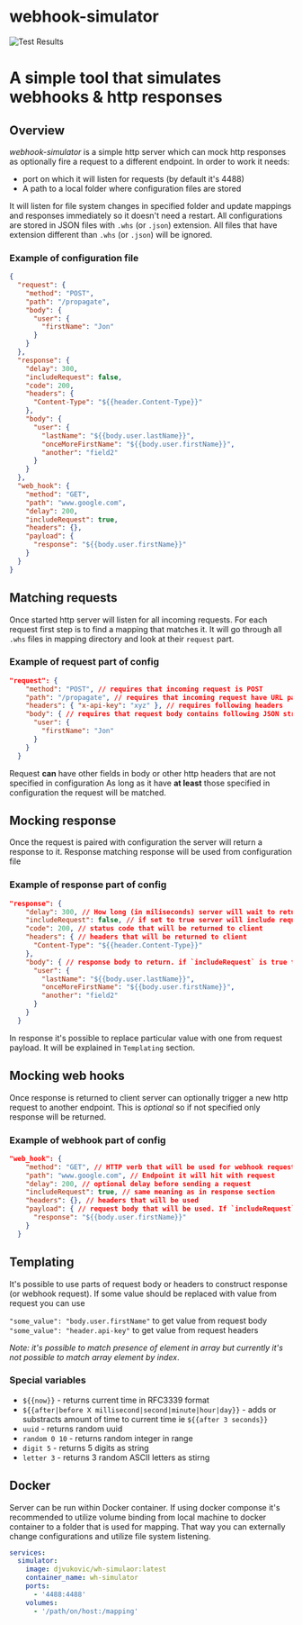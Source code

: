 # webhook-simulator

![Test Results](https://github.com/djordjev/webhook-simulator/actions/workflows/test.yml/badge.svg?branch=main)

# A simple tool that simulates webhooks & http responses

## Overview

_webhook-simulator_ is a simple http server which can mock http responses as optionally fire a
request to a different endpoint. In order to work it needs:
- port on which it will listen for requests (by default it's 4488)
- A path to a local folder where configuration files are stored

It will listen for file system changes in specified folder and update mappings and responses
immediately so it doesn't need a restart. All configurations are stored in JSON files with
`.whs` (or `.json`) extension. All files that have extension different than `.whs` (or `.json`) will be ignored.

### Example of configuration file

```JSON
{
  "request": {
    "method": "POST",
    "path": "/propagate",
    "body": {
      "user": {
        "firstName": "Jon"
      }
    }
  },
  "response": {
    "delay": 300,
    "includeRequest": false,
    "code": 200,
    "headers": {
      "Content-Type": "${{header.Content-Type}}"
    },
    "body": {
      "user": {
        "lastName": "${{body.user.lastName}}",
        "onceMoreFirstName": "${{body.user.firstName}}",
        "another": "field2"
      }
    }
  },
  "web_hook": {
    "method": "GET",
    "path": "www.google.com",
    "delay": 200,
    "includeRequest": true,
    "headers": {},
    "payload": {
      "response": "${{body.user.firstName}}"
    }
  }
}
```

## Matching requests

Once started http server will listen for all incoming requests. For each request first step is 
to find a mapping that matches it. It will go through all `.whs` files in mapping directory 
and look at their `request` part. 

### Example of request part of config

```json
"request": {
    "method": "POST", // requires that incoming request is POST
    "path": "/propagate", // requires that incoming request have URL path /propagate
    "headers": { "x-api-key": "xyz" }, // requires following headers
    "body": { // requires that request body contains following JSON structure
      "user": {
        "firstName": "Jon"
      }
    }
  }
```

Request **can** have other fields in body or other http headers that are not specified in configuration
As long as it have **at least** those specified in configuration the request will be matched.

## Mocking response

Once the request is paired with configuration the server will return a response to it. Response
matching response will be used from configuration file 

### Example of response part of config

```json
"response": {
    "delay": 300, // How long (in miliseconds) server will wait to return a response
    "includeRequest": false, // if set to true server will include request payload body into response
    "code": 200, // status code that will be returned to client
    "headers": { // headers that will be returned to client
      "Content-Type": "${{header.Content-Type}}"
    },
    "body": { // response body to return. if `includeRequest` is true this will be merged into request payload
      "user": {
        "lastName": "${{body.user.lastName}}",
        "onceMoreFirstName": "${{body.user.firstName}}",
        "another": "field2"
      }
    }
  }
```

In response it's possible to replace particular value with one from request payload. It will be
explained in `Templating` section.

## Mocking web hooks

Once response is returned to client server can optionally trigger a new http request to 
another endpoint. This is _optional_ so if not specified only response will be returned.

### Example of webhook part of config

```json
"web_hook": {
    "method": "GET", // HTTP verb that will be used for webhook request
    "path": "www.google.com", // Endpoint it will hit with request
    "delay": 200, // optional delay before sending a request
    "includeRequest": true, // same meaning as in response section
    "headers": {}, // headers that will be used
    "payload": { // request body that will be used. If `includeRequest` is set it will be merged into payload body
      "response": "${{body.user.firstName}}"
    }
  }
```

## Templating

It's possible to use parts of request body or headers to construct response (or webhook request).
If some value should be replaced with value from request you can use

`"some_value": "body.user.firstName"` to get value from request body
`"some_value": "header.api-key"` to get value from request headers

_Note: it's possible to match presence of element in array but currently it's not possible to
match array element by index_.

### Special variables
- `${{now}}` - returns current time in RFC3339 format
- `${{after|before X millisecond|second|minute|hour|day}}` - adds or substracts amount of time to current time ie `${{after 3 seconds}}`
- `uuid` - returns random uuid
- `random 0 10` - returns random integer in range
- `digit 5` - returns 5 digits as string
- `letter 3` - returns 3 random ASCII letters as stirng
## Docker

Server can be run within Docker container. If using docker componse it's recommended to 
utilize volume binding from local machine to docker container to a folder that is used for 
mapping. That way you can externally change configurations and utilize file system listening.

```yaml
services:
  simulator:
    image: djvukovic/wh-simulaor:latest
    container_name: wh-simulator
    ports:
      - '4488:4488'
    volumes:
      - '/path/on/host:/mapping'
```

